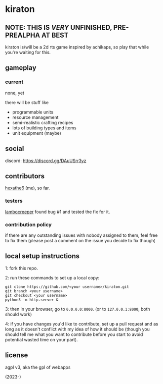 # kiraton
## NOTE: THIS IS *VERY* UNFINISHED, PRE-PREALPHA AT BEST

kiraton is/will be a 2d rts game inspired by achikaps, so play that
while you're waiting for this.

## gameplay

### current 
none, yet

there will be stuff like
 - programmable units
 - resource management
 - semi-realistic crafting recipes
 - lots of building types and items
 - unit equipment (maybe)

## social

discord: https://discord.gg/DAuUSrr3yz

## contributors

[hexathe6](https://github.com/hexathe6) (me), so far.

### testers

[lambocreeper](https://github.com/lambocreeper) found bug #1 and tested the fix for it.

### contribution policy

if there are any outstanding issues with nobody assigned to them, feel
free to fix them (please post a comment on the issue you decide to fix though)

## local setup instructions

1: fork this repo.

2: run these commands to set up a local copy:

```
git clone https://github.com/<your username>/kiraton.git
git branch <your username>
git checkout <your username>
python3 -m http.server &
```

3: then in your browser, go to `0.0.0.0:8000`. (or to `127.0.0.1:8000`,
both should work)

4: if you have changes you'd like to contribute, set up a pull request
and as long as it doesn't conflict with my idea of how it should be
(though you should tell me what you want to contribute before you
start to avoid potential wasted time on your part).

## license

agpl v3, aka the gpl of webapps

(2023-)
